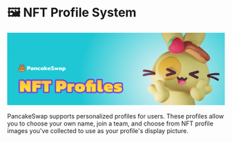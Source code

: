 # 🖼 NFT Profile System

![](../../../.gitbook/assets/nft-profiles-header.png)

PancakeSwap supports personalized profiles for users. These profiles allow you to choose your own name, join a team, and choose from NFT profile images you've collected to use as your profile's display picture.
